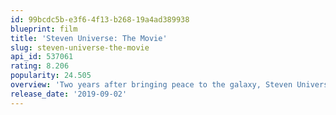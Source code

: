 ```yaml
---
id: 99bcdc5b-e3f6-4f13-b268-19a4ad389938
blueprint: film
title: 'Steven Universe: The Movie'
slug: steven-universe-the-movie
api_id: 537061
rating: 8.206
popularity: 24.505
overview: 'Two years after bringing peace to the galaxy, Steven Universe sees his past come back to haunt him in the form of a deranged Gem who wants to destroy the Earth.'
release_date: '2019-09-02'
---
```

